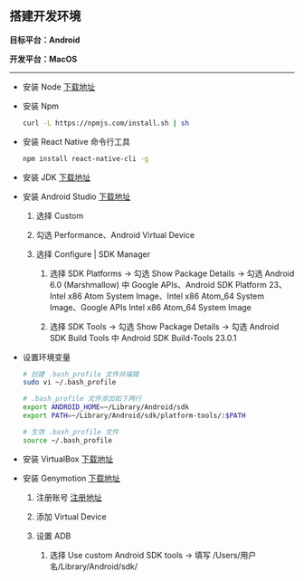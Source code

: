 ## 搭建开发环境 ##

__目标平台：Android__

__开发平台：MacOS__

*****

+ 安装 Node [下载地址](https://nodejs.org/en/)

+ 安装 Npm

    ```bash
    curl -L https://npmjs.com/install.sh | sh
    ```

+ 安装 React Native 命令行工具

    ```bash
    npm install react-native-cli -g
    ```

+ 安装 JDK [下载地址](http://www.oracle.com/technetwork/java/javase/downloads/jdk8-downloads-2133151.html)

+ 安装 Android Studio [下载地址](http://www.android-studio.org/)

    1. 选择 Custom
    
    2. 勾选 Performance、Android Virtual Device
    
    3. 选择 Configure | SDK Manager
    
        1. 选择 SDK Platforms -> 勾选 Show Package Details -> 勾选 Android 6.0 (Marshmallow) 中 Google APIs、Android SDK Platform 23、Intel x86 Atom System Image、Intel x86 Atom_64 System Image、Google APIs Intel x86 Atom_64 System Image
        
        2. 选择 SDK Tools -> 勾选 Show Package Details -> 勾选 Android SDK Build Tools 中 Android SDK Build-Tools 23.0.1
        
+ 设置环境变量

    ```bash
    # 创建 .bash_profile 文件并编辑
    sudo vi ~/.bash_profile   
    
    # .bash_profile 文件添加如下两行
    export ANDROID_HOME=~/Library/Android/sdk
    export PATH=~/Library/Android/sdk/platform-tools/:$PATH
    
    # 生效 .bash_profile 文件
    source ~/.bash_profile
    ```

+ 安装 VirtualBox [下载地址](https://www.virtualbox.org/wiki/Downloads)

+ 安装 Genymotion [下载地址](./genymotion.dmg.zip)

    1. 注册账号 [注册地址](https://www.genymotion.com/account/create/)
    
    2. 添加 Virtual Device
    
    3. 设置 ADB
    
        1. 选择 Use custom Android SDK tools -> 填写 /Users/用户名/Library/Android/sdk/
